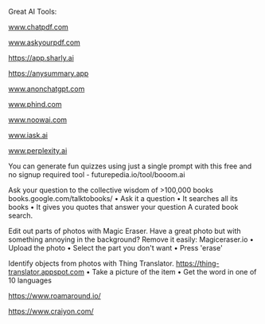 Great AI Tools:

www.chatpdf.com

www.askyourpdf.com

https://app.sharly.ai

https://anysummary.app

www.anonchatgpt.com

www.phind.com

www.noowai.com

www.iask.ai

www.perplexity.ai

You can generate fun quizzes using just a single prompt with this free and no signup required tool -
futurepedia.io/tool/booom.ai

Ask your question to the collective wisdom of >100,000 books
books.google.com/talktobooks/
• Ask it a question
• It searches all its books
• It gives you quotes that answer your question
A curated book search.


Edit out parts of photos with Magic Eraser. Have a great photo but with something annoying in the background?
Remove it easily:
Magiceraser.io
• Upload the photo
• Select the part you don't want
• Press 'erase'


Identify objects from photos with Thing Translator.
https://thing-translator.appspot.com
• Take a picture of the item
• Get the word in one of 10 languages


https://www.roamaround.io/

https://www.craiyon.com/

